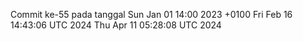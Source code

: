 Commit ke-55 pada tanggal Sun Jan 01 14:00 2023 +0100
Fri Feb 16 14:43:06 UTC 2024
Thu Apr 11 05:28:08 UTC 2024
